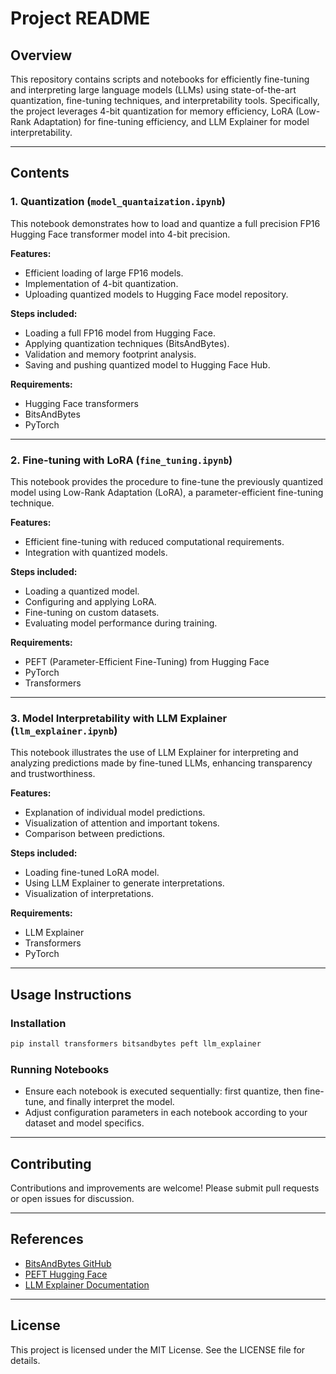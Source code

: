# Project README

## Overview

This repository contains scripts and notebooks for efficiently fine-tuning and interpreting large language models (LLMs) using state-of-the-art quantization, fine-tuning techniques, and interpretability tools. Specifically, the project leverages 4-bit quantization for memory efficiency, LoRA (Low-Rank Adaptation) for fine-tuning efficiency, and LLM Explainer for model interpretability.

---

## Contents

### 1. Quantization (`model_quantaization.ipynb`)

This notebook demonstrates how to load and quantize a full precision FP16 Hugging Face transformer model into 4-bit precision.

**Features:**

* Efficient loading of large FP16 models.
* Implementation of 4-bit quantization.
* Uploading quantized models to Hugging Face model repository.

**Steps included:**

* Loading a full FP16 model from Hugging Face.
* Applying quantization techniques (BitsAndBytes).
* Validation and memory footprint analysis.
* Saving and pushing quantized model to Hugging Face Hub.

**Requirements:**

* Hugging Face transformers
* BitsAndBytes
* PyTorch

---

### 2. Fine-tuning with LoRA (`fine_tuning.ipynb`)

This notebook provides the procedure to fine-tune the previously quantized model using Low-Rank Adaptation (LoRA), a parameter-efficient fine-tuning technique.

**Features:**

* Efficient fine-tuning with reduced computational requirements.
* Integration with quantized models.

**Steps included:**

* Loading a quantized model.
* Configuring and applying LoRA.
* Fine-tuning on custom datasets.
* Evaluating model performance during training.

**Requirements:**

* PEFT (Parameter-Efficient Fine-Tuning) from Hugging Face
* PyTorch
* Transformers

---

### 3. Model Interpretability with LLM Explainer (`llm_explainer.ipynb`)

This notebook illustrates the use of LLM Explainer for interpreting and analyzing predictions made by fine-tuned LLMs, enhancing transparency and trustworthiness.

**Features:**

* Explanation of individual model predictions.
* Visualization of attention and important tokens.
* Comparison between predictions.

**Steps included:**

* Loading fine-tuned LoRA model.
* Using LLM Explainer to generate interpretations.
* Visualization of interpretations.

**Requirements:**

* LLM Explainer
* Transformers
* PyTorch

---

## Usage Instructions

### Installation

```bash
pip install transformers bitsandbytes peft llm_explainer
```

### Running Notebooks

* Ensure each notebook is executed sequentially: first quantize, then fine-tune, and finally interpret the model.
* Adjust configuration parameters in each notebook according to your dataset and model specifics.

---

## Contributing

Contributions and improvements are welcome! Please submit pull requests or open issues for discussion.

---

## References

* [BitsAndBytes GitHub](https://github.com/TimDettmers/bitsandbytes)
* [PEFT Hugging Face](https://huggingface.co/docs/peft/index)
* [LLM Explainer Documentation](https://github.com/huggingface/llm-explainer)

---

## License

This project is licensed under the MIT License. See the LICENSE file for details.
